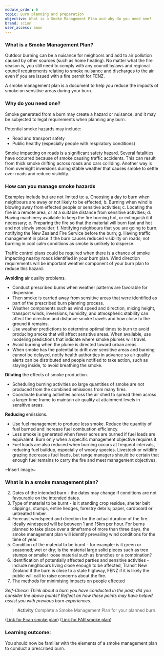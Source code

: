 ```yaml
---
module_order: 6
topic: Burn planning and preparation
objective: What is a Smoke Management Plan and why do you need one?
brand: scion
user_access: anon
---
```

### What is a Smoke Management Plan?

Outdoor burning can be a nuisance for neighbors and add to air pollution caused by other sources (such as home heating). No matter what the fire season is, you still need to comply with any council bylaws and regional council requirements relating to smoke nuisance and discharges to the air even if you are issued with a fire permit for FENZ. 

A smoke management plan is a document to help you reduce the impacts of smoke on sensitive areas during your burn. 

### Why do you need one?

Smoke generated from a burn may create a hazard or nuisance, and it may be subjected to legal requirements when planning any burn.

Potential smoke hazards may include:
* Road and transport safety
* Public healthy (especially people with respiratory conditions)

Smoke impacting on roads is a significant safety hazard. Several fatalities have occurred because of smoke causing traffic accidents.  This can result from thick smoke drifting across roads and cars colliding. Another way is from overnight inversions during stable weather that causes smoke to settle over roads and reduce visibility. 

### How can you manage smoke hazards 

Examples include but are not limited to:
        a.	Choosing a day to burn when neighbours are away or not likely to be effected;
        b.	Burning when wind is blowing away from effected people or sensitive activities;
        c.	Locating the fire in a remote area, or at a suitable distance from sensitive activities;
        d.	Having machinery available to keep the fire burning hot, or extinguish it if necessary;
        e.	Preparing the fire so that the material will burn fast and hot and not slowly smoulder;
        f.	Notifying neighbours that you are going to burn; notifying the New Zealand Fire Service before the burn;
        g.	Having traffic management in place if the burn causes reduced visibility on roads; not burning in cool calm conditions as smoke is unlikely to disperse.

Traffic control plans could be required when there is a chance of smoke impacting nearby roads identified in your burn plan. Wind direction requirements will be important weather component of your burn plan to reduce this hazard.

**Avoiding** air quality problems. 
* Conduct prescribed burns when weather patterns are favorable for dispersion. 
* Then smoke is carried away from sensitive areas that were identified as part of the prescribed burn planning process. 
* Weather components such as wind speed and direction, mixing height, transport winds, inversions, humidity, and atmospheric stability can affect the direction and distance smoke travels and how close to the ground it remains. 
* Use weather predictions to determine optimal times to burn to avoid producing smoke that will affect sensitive areas. When available, use modeling predictions that indicate where smoke plumes will travel. 
* Avoid burning when the plume is directed toward urban areas.
* When smoke has the potential to drift over sensitive areas and burning cannot be delayed, notify health authorities in advance so air quality alerts can be distributed and people notified to take action, such as staying inside, to avoid breathing the smoke.

**Diluting** the effects of smoke production. 
* Scheduling burning activities so large quantities of smoke are not produced from the combined emissions from many fires. 
* Coordinate burning activities across the air shed to spread them across a larger time frame to maintain air quality at attainment levels in sensitive areas.

**Reducing** emissions. 
* Use fuel management to produce less smoke. Reduce the quantity of fuel burned and increase fuel combustion efficiency.
* Less smoke is generated when fewer acres are burned if fuel loads are equivalent. Burn only when a specific management objective requires it. 
* Fuel loads are also reduced when burning occurs at frequent intervals, reducing fuel buildup, especially of woody species. Livestock or wildlife grazing decreases fuel loads, but range managers should be certain that enough fuel remains to carry the fire and meet management objectives.

~Insert image~

### What is in a smoke management plan?

2.	Dates of the intended burn - the dates may change if conditions are not favourable on the intended dates.
3.	Type of material to be burnt - is it standing crop residue, shelter belt clippings, stumps, entire hedges, forestry debris; paper, cardboard or untreated timber.
4.	Forecast windspeed and direction for the actual duration of the fire. Ideally windspeed will be between 1 and 15km per hour.  For burns planned to take place over a timeframe of more than three days, the smoke management plan will identify prevailing wind conditions for the time of year.
5.	Condition of the material to be burnt - for example: is it green or seasoned; wet or dry; is the material large solid pieces such as tree stumps or smaller loose material such as branches or a combination?
6.	Identification of potentially affected parties and sensitive activities - include neighbours living close enough to be affected, Transit New Zealand if the burn is close to a state highway, FENZ if it is likely the public will call to raise concerns about the fire.
7.	The methods for minimising impacts on people effected


_Self-Check: Think about a burn you have conducted in the past; did you consider the above points? Reflect on how these points may have helped assist you with previous burn experiences._



>__Activity__  Complete a Smoke Management Plan for your planned burn. 

([Link for Ecan smoke plan](https://eplan.ecan.govt.nz/eplan/#Rules/0/234/1/16857))
([Link for FAR smoke plan](https://www.far.org.nz/articles/67/burning-and-smoke-management-plan-201718))

### Learning outcome: 

You should now be familiar with the elements of a smoke management plan to conduct a prescribed burn.
 



